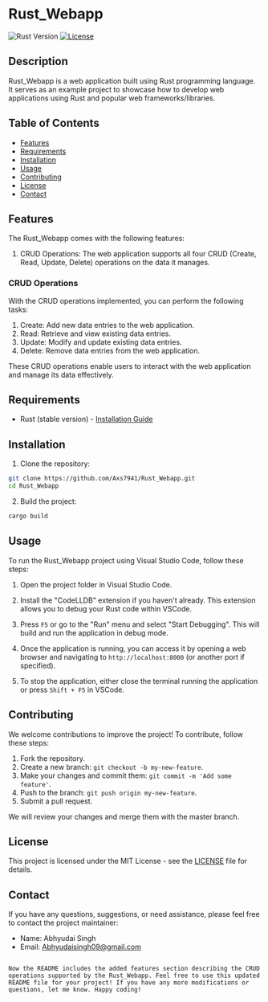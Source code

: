 

# Rust_Webapp

![Rust Version](https://img.shields.io/badge/rust-stable-orange)
[![License](https://img.shields.io/badge/license-MIT-blue.svg)](https://github.com/Axs7941/Rust_Webapp/blob/main/LICENSE)

## Description

Rust_Webapp is a web application built using Rust programming language. It serves as an example project to showcase how to develop web applications using Rust and popular web frameworks/libraries.

## Table of Contents

- [Features](#features)
- [Requirements](#requirements)
- [Installation](#installation)
- [Usage](#usage)
- [Contributing](#contributing)
- [License](#license)
- [Contact](#contact)

## Features

The Rust_Webapp comes with the following features:

1. CRUD Operations: The web application supports all four CRUD (Create, Read, Update, Delete) operations on the data it manages.

### CRUD Operations

With the CRUD operations implemented, you can perform the following tasks:

1. Create: Add new data entries to the web application.
2. Read: Retrieve and view existing data entries.
3. Update: Modify and update existing data entries.
4. Delete: Remove data entries from the web application.

These CRUD operations enable users to interact with the web application and manage its data effectively.

## Requirements

- Rust (stable version) - [Installation Guide](https://www.rust-lang.org/tools/install)

## Installation

1. Clone the repository:

```bash
git clone https://github.com/Axs7941/Rust_Webapp.git
cd Rust_Webapp
```

2. Build the project:

```bash
cargo build
```

## Usage

To run the Rust_Webapp project using Visual Studio Code, follow these steps:

1. Open the project folder in Visual Studio Code.

2. Install the "CodeLLDB" extension if you haven't already. This extension allows you to debug your Rust code within VSCode.

3. Press `F5` or go to the "Run" menu and select "Start Debugging". This will build and run the application in debug mode.

4. Once the application is running, you can access it by opening a web browser and navigating to `http://localhost:8000` (or another port if specified).

5. To stop the application, either close the terminal running the application or press `Shift + F5` in VSCode.


## Contributing

We welcome contributions to improve the project! To contribute, follow these steps:

1. Fork the repository.
2. Create a new branch: `git checkout -b my-new-feature`.
3. Make your changes and commit them: `git commit -m 'Add some feature'`.
4. Push to the branch: `git push origin my-new-feature`.
5. Submit a pull request.

We will review your changes and merge them with the master branch.

## License

This project is licensed under the MIT License - see the [LICENSE](LICENSE) file for details.

## Contact

If you have any questions, suggestions, or need assistance, please feel free to contact the project maintainer:

- Name: Abhyudai Singh
- Email: Abhyudaisingh09@gmail.com
```

Now the README includes the added features section describing the CRUD operations supported by the Rust_Webapp. Feel free to use this updated README file for your project! If you have any more modifications or questions, let me know. Happy coding!
